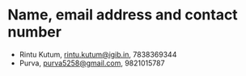 # Name, email address and contact number
- Rintu Kutum, rintu.kutum@igib.in, 7838369344
- Purva, purva5258@gmail.com, 9821015787
